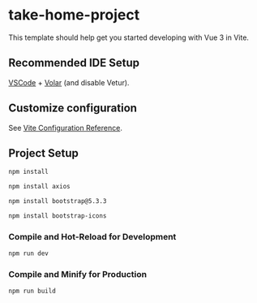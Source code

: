 # take-home-project

This template should help get you started developing with Vue 3 in Vite.

## Recommended IDE Setup

[VSCode](https://code.visualstudio.com/) + [Volar](https://marketplace.visualstudio.com/items?itemName=Vue.volar) (and disable Vetur).

## Customize configuration

See [Vite Configuration Reference](https://vitejs.dev/config/).

## Project Setup

```sh
npm install
```

```sh
npm install axios
```

```sh
npm install bootstrap@5.3.3
```

```sh
npm install bootstrap-icons
```

### Compile and Hot-Reload for Development

```sh
npm run dev
```

### Compile and Minify for Production

```sh
npm run build
```
